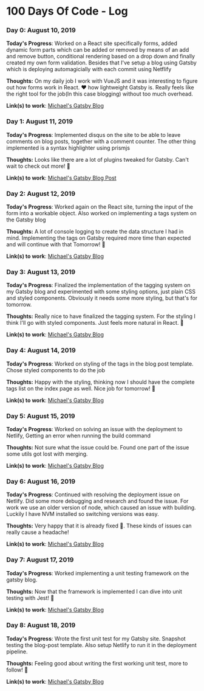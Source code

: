 # 100 Days Of Code - Log

### Day 0: August 10, 2019

**Today's Progress**: Worked on a React site specifically forms, added dynamic form parts which can be added or removed by means of an add and remove button, conditional rendering based on a drop down and finally created my own form validation. Besides that I've setup a blog using Gatsby which is deploying automagicially with each commit using Netflify

**Thoughts:** On my daily job I work with VueJS and it was interesting to figure out how forms work in React. :heart: how lightweight Gatsby is. Really feels like the right tool for the job(In this case blogging) without too much overhead.  

**Link(s) to work**: [Michael's Gatsby Blog](https://michaelawad.io)


### Day 1: August 11, 2019

**Today's Progress**: Implemented disqus on the site to be able to leave comments on blog posts, together with a comment counter. The other thing implemented is a syntax highlighter using prismjs

**Thoughts:** Looks like there are a lot of plugins tweaked for Gatsby. Can't wait to check out more! :metal: 

**Link(s) to work**: [Michael's Gatsby Blog Post](https://michaelawad.io/my-second-post/)


### Day 2: August 12, 2019

**Today's Progress**: Worked again on the React site, turning the input of the form into a workable object. Also worked on implementing a tags system on the Gatsby blog

**Thoughts:** A lot of console logging to create the data structure I had in mind. Implementing the tags on Gatsby required more time than expected and will continue with that Tomorrow! :metal: 

**Link(s) to work**: [Michael's Gatsby Blog](https://michaelawad.io/)


### Day 3: August 13, 2019

**Today's Progress**: Finalized the implementation of the tagging system on my Gatsby blog and experimented with some styling options, just plain CSS and styled components. Obviously it needs some more styling, but that's for tomorrow.

**Thoughts:** Really nice to have finalized the tagging system. For the styling I think I'll go with styled components. Just feels more natural in React. :metal: 

**Link(s) to work**: [Michael's Gatsby Blog](https://michaelawad.io/)


### Day 4: August 14, 2019

**Today's Progress**: Worked on styling of the tags in the blog post template. Chose styled components to do the job

**Thoughts:** Happy with the styling, thinking now I should have the complete tags list on the index page as well. Nice job for tomorrow! :metal: 

**Link(s) to work**: [Michael's Gatsby Blog](https://michaelawad.io/)


### Day 5: August 15, 2019

**Today's Progress**: Worked on solving an issue with the deployment to Netlify, Getting an error when running the build command

**Thoughts:** Not sure what the issue could be. Found one part of the issue some utils got lost with merging.

**Link(s) to work**: [Michael's Gatsby Blog](https://michaelawad.io/)


### Day 6: August 16, 2019

**Today's Progress**: Continued with resolving the deployment issue on Netlify. Did some more debugging and research and found the issue. For work we use an older version of node, which caused an issue with building. Luckily I have NVM installed so switching versions was easy.

**Thoughts:** Very happy that it is already fixed :metal:. These kinds of issues can really cause a headache! 

**Link(s) to work**: [Michael's Gatsby Blog](https://michaelawad.io/)


### Day 7: August 17, 2019

**Today's Progress**: Worked implementing a unit testing framework on the gatsby blog.

**Thoughts:** Now that the framework is implemented I can dive into unit testing with Jest! :metal: 

**Link(s) to work**: [Michael's Gatsby Blog](https://michaelawad.io/)


### Day 8: August 18, 2019

**Today's Progress**: Wrote the first unit test for my Gatsby site. Snapshot testing the blog-post template. Also setup Netlify to run it in the deployment pipeline.

**Thoughts:** Feeling good about writing the first working unit test, more to follow! :metal: 

**Link(s) to work**: [Michael's Gatsby Blog](https://michaelawad.io/)
